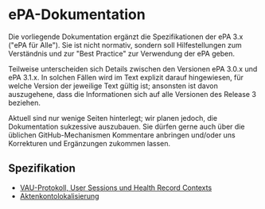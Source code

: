 # ePA-Dokumentation

Die vorliegende Dokumentation ergänzt die Spezifikationen der ePA 3.x ("ePA für Alle"). Sie ist nicht normativ, sondern soll Hilfestellungen zum Verständnis und zur "Best Practice" zur Verwendung der ePA geben.

Teilweise unterscheiden sich Details zwischen den Versionen ePA 3.0.x und ePA 3.1.x. In solchen Fällen wird im Text explizit darauf hingewiesen, für welche Version der jeweilige Text gültig ist; ansonsten ist davon auszugehene, dass die Informationen sich auf alle Versionen des Release 3 beziehen.

Aktuell sind nur wenige Seiten hinterlegt; wir planen jedoch, die Dokumentation sukzessive auszubauen. Sie dürfen gerne auch über die üblichen GitHub-Mechanismen Kommentare anbringen und/oder uns Korrekturen und Ergänzungen zukommen lassen.


## Spezifikation

- [VAU-Protokoll, User Sessions und Health Record Contexts](docs/vau_und_co.adoc)
- [Aktenkontolokalisierung](docs/aktenkontolokalisierung.adoc)
